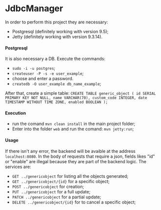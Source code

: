 # JdbcManager
In order to perform this project they are necessary:
- Postgresql (definitely working with version 9.5);
- Jetty (definitely working with version 9.3.14).

#### Postgresql
It is also necessary a DB.
Execute the commands:
- `sudo -i -u postgres`;
- `createuser -P -s -e user_example`;
- choose and enter a password.
- `createdb -O user_example db_name_example`;

After that, create a simple table:
`CREATE TABLE generic_object (
    id SERIAL PRIMARY KEY NOT NULL,
    name VARCHAR(70),
    custom_code INTEGER,
    date TIMESTAMP WITHOUT TIME ZONE,
    enabled BOOLEAN
);`

#### Execution
- run the comand `mvn clean install` in the main project folder;
- Enter into the folder `web` and run the comand: `mvn jetty:run`;

#### Usage
If there isn't any error, the backend will be avaible at the address `localhost:8080`.
In the body of requests that require a json, fields likes "id" or "enable" are illegal because they are part of the backend logic.
The services are:
- `GET ../genericobject` for listing all the objects generated;
- `GET ../genericobject/{id}` for a specific object;
- `POST ../genericobject` for creation;
- `PUT ../genericobject` for a full update;
- `PATCH ../genericobject` for a partial update;
- `DELETE ../genericobject/{id}` for to cancel a specific object;
